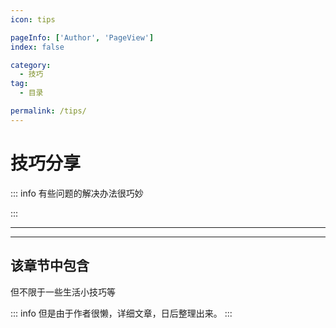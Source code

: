 ```yaml
---
icon: tips

pageInfo: ['Author', 'PageView']
index: false

category:
  - 技巧
tag:
  - 目录

permalink: /tips/
---
```


# 技巧分享

::: info 有些问题的解决办法很巧妙

:::

---

<Catalog base='/tips/' />

---

## 该章节中包含

但不限于一些生活小技巧等

::: info
但是由于作者很懒，详细文章，日后整理出来。
:::
